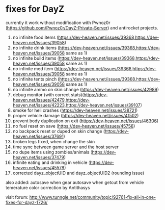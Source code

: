 fixes for DayZ
==============

currently it work without modification with Pwnoz0r (https://github.com/Pwnoz0r/DayZ-Private-Server) and antirocket projects.

1. no infinite food items (https://dev-heaven.net/issues/39368,https://dev-heaven.net/issues/39058)
2. no infinite drink items (https://dev-heaven.net/issues/39368,https://dev-heaven.net/issues/39058 same as 1)
3. no infinite build items (https://dev-heaven.net/issues/39368,https://dev-heaven.net/issues/39058 same as 1)
4. no infinite med item (https://dev-heaven.net/issues/39368,https://dev-heaven.net/issues/39058 same as 1)
5. no infinite tents pinch (https://dev-heaven.net/issues/39368,https://dev-heaven.net/issues/39058 same as 1)
6. no infinite ammo on skin change (https://dev-heaven.net/issues/42989)
7. debug monitor (with correct stats)(https://dev-heaven.net/issues/42479,https://dev-heaven.net/issues/42223,https://dev-heaven.net/issues/39107)
8. smoke for heli crashes (https://dev-heaven.net/issues/38721)
9. proper vehicle damage (https://dev-heaven.net/issues/41502)
10. prevent body duplication on exit (https://dev-heaven.net/issues/46306)
11. no fuel reset on save (https://dev-heaven.net/issues/45758)
12. no backpack reset or duped on skin change (https://dev-heaven.net/issues/37691)
13. broken legs fixed, when change the skin
14. time sync between game server and the host server
15. no dupe items using zombies/animals (https://dev-heaven.net/issues/37479)
16. infinite eating and drinking in vehicle (https://dev-heaven.net/issues/45578)
17. corrected dayz_objectUID and dayz_objectUID2 (rounding issue)

also added:
autosave when gear
autosave when getout from vehicle
temerature color correction by Antithasys

visit forum: http://www.tunngle.net/community/topic/92761-fix-all-in-one-fixes-for-dayz-1726/
